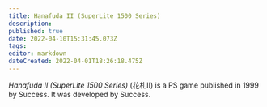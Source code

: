 ```yaml
---
title: Hanafuda II (SuperLite 1500 Series)
description: 
published: true
date: 2022-04-10T15:31:45.073Z
tags: 
editor: markdown
dateCreated: 2022-04-01T18:26:18.475Z
---
```


_Hanafuda II (SuperLite 1500 Series)_ (<span lang='ja'>花札II</span>) is a PS game published in 1999 by Success.
It was developed by Success.
